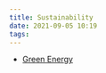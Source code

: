 ```yaml
---
title: Sustainability
date: 2021-09-05 10:19
tags:
---
```


* [Green Energy](2021-08-31--11-54-28Z--green_energy.md)
